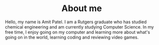 <head>
  <title>Amit Patel - Programmer</strong></title>
</head>
<body>
  <h1 body style="text-align: center;">About me</h1>
  Hello, my name is Amit Patel. I am a Rutgers graduate who has studied chemical engineering and am currently studying Computer Science. In my free time, I enjoy going on my computer and learning more about what's going on in the world, learning coding and reviewing video games.
</body>
